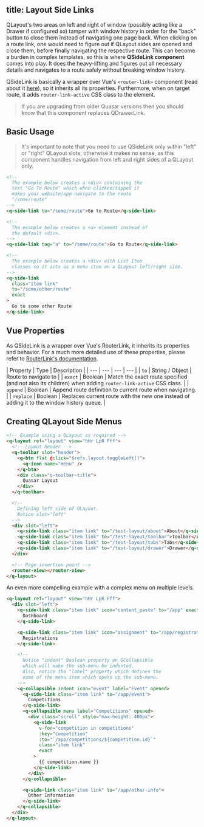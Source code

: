 title: Layout Side Links
---
QLayout's two areas on left and right of window (possibly acting like a Drawer if configured so) tamper with window history in order for the "back" button to close them instead of navigating one page back.  When clicking on a route link, one would need to figure out if QLayout sides are opened and close them, before finally navigating the respective route. This can become a burden in complex templates, so this is where **QSideLink component** comes into play. It does the heavy-lifting and figures out all necessary details and navigates to a route safely without breaking window history.

QSideLink is basically a wrapper over Vue's `<router-link>` component (read about it [here](http://router.vuejs.org/en/api/router-link.html)), so it inherits all its properties. Furthermore, when on target route, it adds `router-link-active` CSS class to the element.

> If you are upgrading from older Quasar versions then you should know that this component replaces QDrawerLink.

## Basic Usage
> It's important to note that you need to use QSideLink only within "left" or "right" QLayout slots, otherwise it makes no sense, as this component handles navigation from left and right sides of a QLayout only.

```html
<!--
  The example below creates a <div> containing the
  text "Go To Route" which when clicked/tapped it
  makes your website/app navigate to the route
  "/some/route"
-->
<q-side-link to="/some/route">Go to Route</q-side-link>

<!--
  The example below creates a <a> element instead of
  the default <div>.
-->
<q-side-link tag="a" to="/some/route">Go to Route</q-side-link>
```

```html
<!--
  The example below creates a <div> with List Item
  classes so it acts as a menu item on a QLayout left/right side.
-->
<q-side-link
  class="item link"
  to="/some/other/route"
  exact
>
  Go to some other Route
</q-side-link>
```

## Vue Properties
As QSideLink is a wrapper over Vue's RouterLink, it inherits its properties and behavior. For a much more detailed use of these properties, please refer to [RouterLink's documentation](http://router.vuejs.org/en/api/router-link.html).

| Property | Type | Description |
| --- | --- | --- | --- |
| `to` | String / Object | Route to navigate to |
| `exact` | Boolean | Match the exact route specified (and not also its children) when adding `router-link-active` CSS class. |
| `append` | Boolean | Append route definition to current route when navigating. |
| `replace` | Boolean | Replaces current route with the new one instead of adding it to the window history queue. |

## Creating QLayout Side Menus

```html
<!-- Example using a QLayout as required -->
<q-layout ref="layout" view="hHr LpR Fff">
  <!-- Layout header -->
  <q-toolbar slot="header">
    <q-btn flat @click="$refs.layout.toggleLeft()">
      <q-icon name="menu" />
    </q-btn>
    <div class="q-toolbar-title">
      Quasar Layout
    </div>
  </q-toolbar>

  <!--
    Defining left side of QLayout.
    Notice slot="left"
  -->
  <div slot="left">
    <q-side-link class="item link" to="/test-layout/about">About</q-side-link>
    <q-side-link class="item link" to="/test-layout/toolbar">Toolbar</q-side-link>
    <q-side-link class="item link" to="/test-layout/tabs">Tabs</q-side-link>
    <q-side-link class="item link" to="/test-layout/drawer">Drawer</q-side-link>
  </div>

  <!-- Page insertion point -->
  <router-view></router-view>
</q-layout>
```

An even more compelling example with a complex menu on multiple levels.
```html
<q-layout ref="layout" view="hHr LpR Fff">
  <div slot="left">
    <q-side-link class="item link" icon="content_paste" to="/app" exact>
      Dashboard
    </q-side-link>

    <q-side-link class="item link" icon="assignment" to="/app/registrations">
      Registrations
    </q-side-link>

    <!--
      Notice "indent" Boolean property on QCollapsible
      which will make the sub-menu be indented.
      Also, notice the "label" property which defines the
      name of the menu item which opens up the sub-menu.
    -->
    <q-collapsible indent icon="event" label="Event" opened>
      <q-side-link class="item link" to="/app/event">
        Competitions
      </q-side-link>
      <q-collapsible menu label="Competitions" opened>
        <div class="scroll" style="max-height: 400px">
          <q-side-link
            v-for="competition in competitions"
            :key="competition"
            :to="`/app/competitions/${competition.id}`"
            class="item link"
            exact
          >
            {{ competition.name }}
          </q-side-link>
        </div>
      </q-collapsible>

      <q-side-link class="item link" to="/app/other-info">
        Other Information
      </q-side-link>
    </q-collapsible>
  </div>
</q-layout>
```
